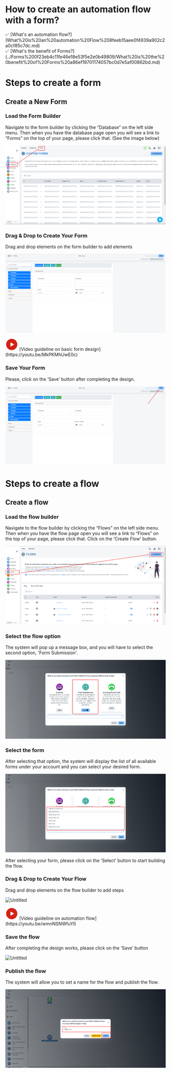 # How to create an automation flow with a form?

<aside>
✅ [What's an automation flow?](What%20is%20an%20automation%20Flow%208feeb15aee0f4939a902c2a0cf85c7dc.md)

</aside>

<aside>
✅ [What's the benefit of Forms?](../Forms%200f23eb4c11fe46e18e53f5e2e0b49809/What%20is%20the%20benefit%20of%20Forms%20a86ef19701174057bc0d7e5af00862bd.md)

</aside>

# Steps to create a form

## **Create a New Form**

### Load the Form Builder

Navigate to the form builder by clicking the “Database” on the left side menu. Then when you have the database page open you will see a link to “Forms” on the top of your page, please click that. (See the image below)

![Untitled](How%20to%20create%20an%20automation%20flow%20with%20a%20form%20cf48e33ccc664e66bba18d0a4d231569/Untitled.png)

### Drag & Drop to Create Your Form

Drag and drop elements on the form builder to add elements

 

![Untitled](How%20to%20create%20an%20automation%20flow%20with%20a%20form%20cf48e33ccc664e66bba18d0a4d231569/Untitled%201.png)

<aside>
<img src="How%20to%20create%20an%20automation%20flow%20with%20a%20form%20cf48e33ccc664e66bba18d0a4d231569/video-tutorial.png" alt="How%20to%20create%20an%20automation%20flow%20with%20a%20form%20cf48e33ccc664e66bba18d0a4d231569/video-tutorial.png" width="40px" /> [Video guideline on basic form design](https://youtu.be/MkPKMhUwE0c)

</aside>

### Save Your Form

Please, click on the ‘Save’ button after completing the design.

![Untitled](How%20to%20create%20an%20automation%20flow%20with%20a%20form%20cf48e33ccc664e66bba18d0a4d231569/Untitled%202.png)

# Steps to create a flow

## Create a flow

### Load the flow builder

Navigate to the flow builder by clicking the “Flows” on the left side menu. Then when you have the flow page open you will see a link to “Flows” on the top of your page, please click that. Click on the ‘Create Flow’ button.

![Untitled](How%20to%20create%20an%20automation%20flow%20with%20a%20form%20cf48e33ccc664e66bba18d0a4d231569/Untitled%203.png)

### Select the flow option

The system will pop up a message box, and you will have to select the second option, 'Form Submission'.

![Untitled](How%20to%20create%20an%20automation%20flow%20with%20a%20form%20cf48e33ccc664e66bba18d0a4d231569/Untitled%204.png)

### Select the form

After selecting that option, the system will display the list of all available forms under your account and you can select your desired form.

![Untitled](How%20to%20create%20an%20automation%20flow%20with%20a%20form%20cf48e33ccc664e66bba18d0a4d231569/Untitled%205.png)

After selecting your form, please click on the ‘Select’ button to start building the flow.

### Drag & Drop to Create Your Flow

Drag and drop elements on the flow builder to add steps

![Untitled](../IN%20PROCESS%20Product%20FAQ%20Guides%20a986e24138d14caf8156bfe234b2e8fb/How%20to%20trigger%20a%20flow%20when%20you%20add%20a%20tag%20efb401ed755b490b99caa8ab7ef2c303/Untitled%201.png)

<aside>
<img src="How%20to%20create%20an%20automation%20flow%20with%20a%20form%20cf48e33ccc664e66bba18d0a4d231569/video-tutorial%201.png" alt="How%20to%20create%20an%20automation%20flow%20with%20a%20form%20cf48e33ccc664e66bba18d0a4d231569/video-tutorial%201.png" width="40px" /> [Video guideline on automation flow](https://youtu.be/wmnNSNWfuYI)

</aside>

### Save the flow

After completing the design works, please click on the ‘Save’ button

![Untitled](../IN%20PROCESS%20Product%20FAQ%20Guides%20a986e24138d14caf8156bfe234b2e8fb/How%20to%20trigger%20a%20flow%20when%20you%20add%20a%20tag%20efb401ed755b490b99caa8ab7ef2c303/Untitled%205.png)

### Publish the flow

The system will allow you to set a name for the flow and publish the flow.

![Untitled](How%20to%20create%20an%20automation%20flow%20with%20a%20form%20cf48e33ccc664e66bba18d0a4d231569/Untitled%206.png)